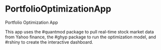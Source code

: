 # PortfolioOptimizationApp
Portfolio Optimization App

This app uses the #quantmod package to pull real-time stock market data from Yahoo finance, the #ghyp package to run the optimization model, and #rshiny to create the interactive dashboard.
